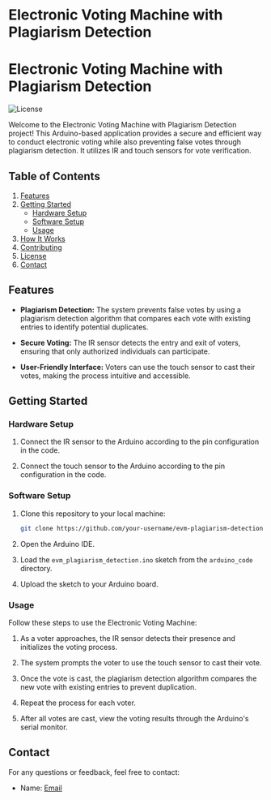 # Electronic Voting Machine with Plagiarism Detection

# Electronic Voting Machine with Plagiarism Detection

![License](https://img.shields.io/badge/license-MIT-blue)

Welcome to the Electronic Voting Machine with Plagiarism Detection project! This Arduino-based application provides a secure and efficient way to conduct electronic voting while also preventing false votes through plagiarism detection. It utilizes IR and touch sensors for vote verification.

## Table of Contents

1. [Features](#features)
2. [Getting Started](#getting-started)
    - [Hardware Setup](#hardware-setup)
    - [Software Setup](#software-setup)
    - [Usage](#usage)
3. [How It Works](#how-it-works)
4. [Contributing](#contributing)
5. [License](#license)
6. [Contact](#contact)

## Features

- **Plagiarism Detection:** The system prevents false votes by using a plagiarism detection algorithm that compares each vote with existing entries to identify potential duplicates.

- **Secure Voting:** The IR sensor detects the entry and exit of voters, ensuring that only authorized individuals can participate.

- **User-Friendly Interface:** Voters can use the touch sensor to cast their votes, making the process intuitive and accessible.

## Getting Started

### Hardware Setup

1. Connect the IR sensor to the Arduino according to the pin configuration in the code.

2. Connect the touch sensor to the Arduino according to the pin configuration in the code.

### Software Setup

1. Clone this repository to your local machine:

    ```bash
    git clone https://github.com/your-username/evm-plagiarism-detection.git
    ```

2. Open the Arduino IDE.

3. Load the `evm_plagiarism_detection.ino` sketch from the `arduino_code` directory.

4. Upload the sketch to your Arduino board.

### Usage

Follow these steps to use the Electronic Voting Machine:

1. As a voter approaches, the IR sensor detects their presence and initializes the voting process.

2. The system prompts the voter to use the touch sensor to cast their vote.

3. Once the vote is cast, the plagiarism detection algorithm compares the new vote with existing entries to prevent duplication.

4. Repeat the process for each voter.

5. After all votes are cast, view the voting results through the Arduino's serial monitor.


## Contact

For any questions or feedback, feel free to contact:

- Name: [Email](mailto:chetiwalsimran579@gmmail.com)

